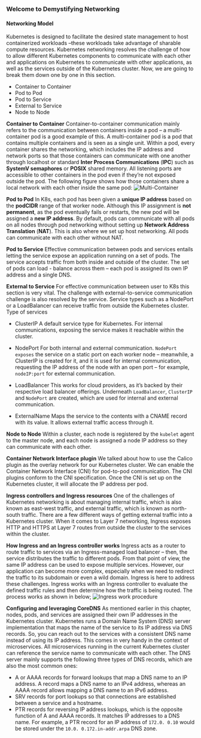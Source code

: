 ### Welcome to Demystifying Networking

#### Networking Model

Kubernetes is designed to facilitate the desired state management to host containerized workloads –these workloads take advantage of sharable compute resources. Kubernetes networking resolves the challenge of how to allow different Kubernetes components to communicate with each other and applications on Kubernetes to communicate with other applications, as well as the services outside of the Kubernetes cluster. Now, we are going to break them down one by one in this section.

- Container to Container
- Pod to Pod
- Pod to Service
- External to Service
- Node to Node

**Container to Container**
Container-to-container communication mainly refers to the communication between containers inside a pod – a multi-container pod is a good example of this. A multi-container pod is a pod that contains multiple containers and is seen as a single unit. Within a pod, every container shares the networking, which includes the IP address and network ports so that those containers can communicate with one another through localhost or standard **Inter Process Communications** (**IPC**) such as **SystemV semaphores** or **POSIX** shared memory. All listening ports are accessible to other containers in the pod even if they’re not exposed outside the pod. The following figure shows how those containers share a local network with each other inside the same pod:
![Multi-Container](/img/storage/multi-container.png)

**Pod to Pod**
In K8s, each pod has been given a **unique IP address** based on the **podCIDR** range of that worker node. Although this IP assignment is **not permanent**, as the pod eventually fails or restarts, the new pod will be assigned a **new IP address**. By default, pods can communicate with all pods on all nodes through pod networking without setting up **Network Address Translation** (**NAT**). This is also where we set up host networking. All pods can communicate with each other without NAT.

**Pod to Service**
Effective communication between pods and services entails letting the service expose an application running on a set of pods. The service accepts traffic from both inside and outside of the cluster. The set of pods can load - balance across them – each pod is assigned its own IP address and a single DNS.

**External to Service**
For effective communication between user to K8s this section is very vital. The challenge with external-to-service communication challenge is also resolved by the service. Service types such as a NodePort or a LoadBalancer can receive traffic from outside the Kubernetes cluster. Type of services

- ClusterIP
  A default service type for Kubernetes. For internal communications, exposing the service makes it reachable within the cluster.

- NodePort
  For both internal and external communication. `NodePort exposes` the service on a static port on each worker node – meanwhile, a ClusterIP is created for it, and it is used for internal communication, requesting the IP address of the node with an open port – for example, `nodeIP:port` for external communication.

- LoadBalancer
  This works for cloud providers, as it’s backed by their respective load balancer offerings. Underneath `LoadBalancer`, `ClusterIP` and `NodePort` are created, which are used for internal and external communication.

- ExternalName
  Maps the service to the contents with a CNAME record with its value. It allows external traffic access through it.

**Node to Node**
Within a cluster, each node is registered by the `kubelet` agent to the master node, and each node is assigned a node IP address so they can communicate with each other.

**Container Network Interface plugin**
We talked about how to use the Calico plugin as the overlay network for our Kubernetes cluster. We can enable the Container Network Interface (CNI) for pod-to-pod communication. The CNI plugins conform to the CNI specification. Once the CNI is set up on the Kubernetes cluster, it will allocate the IP address per pod.

**Ingress controllers and Ingress resources**
One of the challenges of Kubernetes networking is about managing internal traffic, which is also known as east-west traffic, and external traffic, which is known as north-south traffic. There are a few different ways of getting external traffic into a Kubernetes cluster. When it comes to Layer 7 networking, Ingress exposes HTTP and HTTPS at Layer 7 routes from outside the cluster to the services within the cluster.

**How Ingress and an Ingress controller works**
Ingress acts as a router to route traffic to services via an Ingress-managed load balancer – then, the service distributes the traffic to different pods. From that point of view, the same IP address can be used to expose multiple services. However, our application can become more complex, especially when we need to redirect the traffic to its subdomain or even a wild domain. Ingress is here to address these challenges. Ingress works with an Ingress controller to evaluate the defined traffic rules and then determine how the traffic is being routed. The process works as shown in below;
![Ingress work procedure](/img/network/ingress.png)

**Configuring and leveraging CoreDNS**
As mentioned earlier in this chapter, nodes, pods, and services are assigned their own IP addresses in the Kubernetes cluster. Kubernetes runs a Domain Name System (DNS) server implementation that maps the name of the service to its IP address via DNS records. So, you can reach out to the services with a consistent DNS name instead of using its IP address. This comes in very handy in the context of microservices. All microservices running in the current Kubernetes cluster can reference the service name to communicate with each other. The DNS server mainly supports the following three types of DNS records, which are also the most common ones:

- A or AAAA records for forward lookups that map a DNS name to an IP address. A record maps a DNS name to an IPv4 address, whereas an AAAA record allows mapping a DNS name to an IPv6 address.
- SRV records for port lookups so that connections are established between a service and a hostname.
- PTR records for reversing IP address lookups, which is the opposite function of A and AAAA records. It matches IP addresses to a DNS name. For example, a PTR record for an IP address of `172.0. 0.10` would be stored under the `10.0. 0.172.in-addr.arpa` DNS zone.
